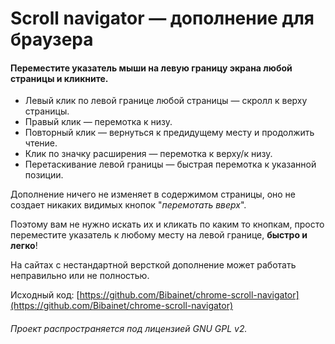 Scroll navigator — дополнение для браузера
==========================================

#### Переместите указатель мыши на левую границу экрана любой страницы и кликните.

* Левый клик по левой границе любой страницы — скролл к верху страницы.
* Правый клик — перемотка к низу.
* Повторный клик — вернуться к предидущему месту и продолжить чтение.
* Клик по значку расширения — перемотка к верху/к низу.
* Перетаскивание левой границы — быстрая перемотка к указанной позиции.

Дополнение ничего не изменяет в содержимом страницы, оно не создает никаких видимых кнопок "_перемотать вверх_".

Поэтому вам не нужно искать их и кликать по каким то кнопкам, просто переместите указатель к любому месту на левой границе, **быстро и легко**!

На сайтах с нестандартной версткой дополнение может работать неправильно или не полностью.

Исходный код: [https://github.com/Bibainet/chrome-scroll-navigator](https://github.com/Bibainet/chrome-scroll-navigator)

###### Проект распространяется под лицензией GNU GPL v2.
